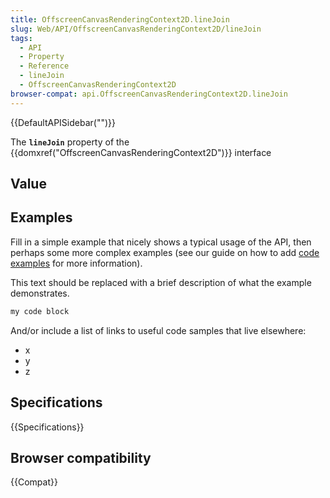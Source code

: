 ```yaml
---
title: OffscreenCanvasRenderingContext2D.lineJoin
slug: Web/API/OffscreenCanvasRenderingContext2D/lineJoin
tags:
  - API
  - Property
  - Reference
  - lineJoin
  - OffscreenCanvasRenderingContext2D
browser-compat: api.OffscreenCanvasRenderingContext2D.lineJoin
---
```

{{DefaultAPISidebar("")}}

The **`lineJoin`** property of the {{domxref("OffscreenCanvasRenderingContext2D")}} interface 

## Value



## Examples

Fill in a simple example that nicely shows a typical usage of the API, then perhaps some more complex examples (see our guide on how to add [code examples](/en-US/docs/MDN/Contribute/Structures/Code_examples) for more information).

This text should be replaced with a brief description of what the example demonstrates.

```js
my code block
```

And/or include a list of links to useful code samples that live elsewhere:

*   x
*   y
*   z

## Specifications

{{Specifications}}

## Browser compatibility

{{Compat}}


